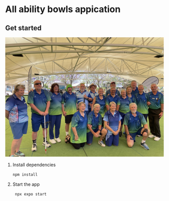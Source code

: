 # All ability bowls appication

## Get started

![image info](./assets/images/group.jpg)

1. Install dependencies

   ```bash
   npm install
   ```

2. Start the app

   ```bash
    npx expo start
   ```
